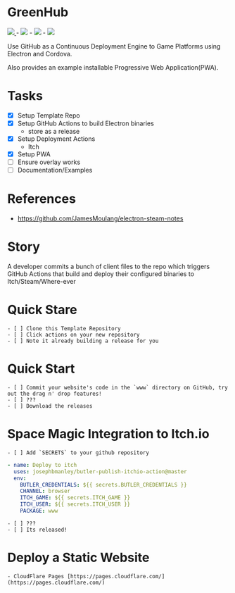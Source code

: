 # GreenHub

[![](https://img.shields.io/badge/ITCH.IO-darkgreen?style=for-the-badge)
](https://corporate-entity.itch.io/greenhub)
\-
[![](https://img.shields.io/badge/PROGRESSIVE_WEB_APP-darkgreen?style=for-the-badge)](https://greenhub.pages.dev/)
\-
[![](https://img.shields.io/badge/ANDROID-darkgreen?style=for-the-badge)](https://github.com/AGoblinKing/greenhub/releases/download/latest/app-release-unsigned.apk)
\-
[![](https://img.shields.io/badge/WINDOWS-darkgreen?style=for-the-badge)](https://github.com/AGoblinKing/greenhub/releases/download/latest/green-hub.0.0.1.exe)

Use GitHub as a Continuous Deployment Engine to Game Platforms using Electron and Cordova.

Also provides an example installable Progressive Web Application(PWA).

# Tasks

- [x] Setup Template Repo
- [x] Setup GitHub Actions to build Electron binaries
  - store as a release
- [x] Setup Deployment Actions
  - Itch
- [x] Setup PWA
- [ ] Ensure overlay works
- [ ] Documentation/Examples

# References

- https://github.com/JamesMoulang/electron-steam-notes

# Story

A developer commits a bunch of client files to the repo which triggers GitHub Actions that build and deploy their configured binaries to Itch/Steam/Where-ever

# Quick Stare

    - [ ] Clone this Template Repository
    - [ ] Click actions on your new repository
    - [ ] Note it already building a release for you

# Quick Start

    - [ ] Commit your website's code in the `www` directory on GitHub, try out the drag n' drop features!
    - [ ] ???
    - [ ] Download the releases

# Space Magic Integration to Itch.io

    - [ ] Add `SECRETS` to your github repository

```yaml
- name: Deploy to itch
  uses: josephbmanley/butler-publish-itchio-action@master
  env:
    BUTLER_CREDENTIALS: ${{ secrets.BUTLER_CREDENTIALS }}
    CHANNEL: browser
    ITCH_GAME: ${{ secrets.ITCH_GAME }}
    ITCH_USER: ${{ secrets.ITCH_USER }}
    PACKAGE: www
```

    - [ ] ???
    - [ ] Its released!

# Deploy a Static Website

    - CloudFlare Pages [https://pages.cloudflare.com/](https://pages.cloudflare.com/)

